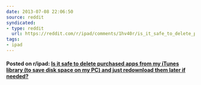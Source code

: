 ```yaml
---
date: 2013-07-08 22:06:50
source: reddit
syndicated:
- type: reddit
  url: https://reddit.com/r/ipad/comments/1hv40r/is_it_safe_to_delete_purchased_apps_from_my/
tags:
- ipad
---
```


#### Posted on r/ipad: [Is it safe to delete purchased apps from my iTunes library (to save disk space on my PC) and just redownload them later if needed?](https://reddit.com/r/ipad/comments/1hv40r/is_it_safe_to_delete_purchased_apps_from_my/)